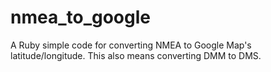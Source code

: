 nmea_to_google
==============

A Ruby simple code for converting NMEA to Google Map's latitude/longitude. This also means converting DMM to DMS.

